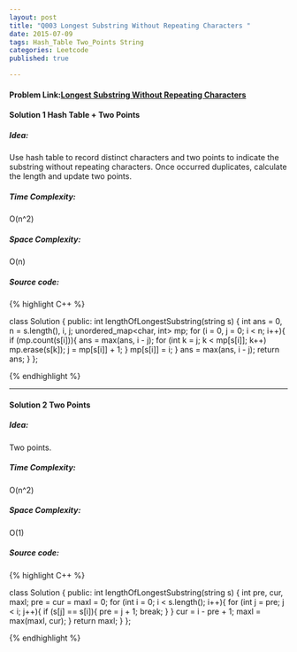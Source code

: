 ```yaml
---
layout: post
title: "Q003 Longest Substring Without Repeating Characters "
date: 2015-07-09
tags: Hash_Table Two_Points String
categories: Leetcode
published: true

---
```

#### Problem Link:[Longest Substring Without Repeating Characters ](https://leetcode.com/problems/longest-substring-without-repeating-characters/) 

#### Solution 1 Hash Table + Two Points

##### Idea:

Use hash table to record distinct characters and two points to indicate the substring without repeating characters. Once occurred duplicates, calculate the length and update two points.  
   
##### Time Complexity:
O(n^2)

##### Space Complexity:
O(n)

##### Source code:
{% highlight C++ %}

class Solution {
public:
    int lengthOfLongestSubstring(string s) {
        int ans = 0, n = s.length(), i, j;
        unordered_map<char, int> mp;
        for (i = 0, j = 0; i < n; i++){
            if (mp.count(s[i])){
                ans = max(ans, i - j);
                for (int k = j; k < mp[s[i]]; k++)
                    mp.erase(s[k]);
                j = mp[s[i]] + 1;
            }
            mp[s[i]] = i;
        }
        ans = max(ans, i - j);
        return ans;
    }
};

{% endhighlight %}

---

#### Solution 2 Two Points

##### Idea:

Two points. 
   
##### Time Complexity:
O(n^2)

##### Space Complexity:
O(1)

##### Source code:
{% highlight C++ %}

class Solution {
public:
    int lengthOfLongestSubstring(string s) {
        int pre, cur, maxl;
        pre = cur = maxl = 0;
        for (int i = 0; i < s.length(); i++){
            for (int j = pre; j < i; j++){
                if (s[j] == s[i]){
                    pre = j + 1;
                    break;
                }
            }
            cur = i - pre + 1;
            maxl = max(maxl, cur);
        }
        return maxl;
    }
};

{% endhighlight %}